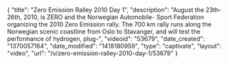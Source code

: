 {
    "title": "Zero Emission Ralley 2010 Day 1",
    "description": "August the 23th-26th, 2010, is ZERO and the Norwegian Automobile- Sport Federation organizing the 2010 Zero Emission rally. The 700 km rally runs along the Norwegian scenic coastline from Oslo to Stavanger, and will test the performance of hydrogen, plug-",
    "videoid": "53679",
    "date_created": "1370057164",
    "date_modified": "1418180959",
    "type": "captivate",
    "layout": "video",
    "url": "\/v\/zero-emission-ralley-2010-day-1\/53679"
}